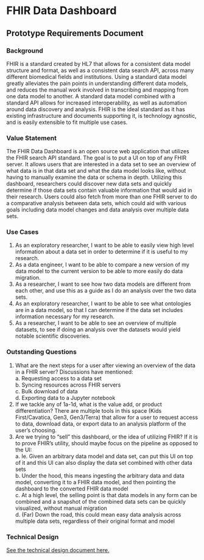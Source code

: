 # FHIR Data Dashboard

## Prototype Requirements Document

### Background

FHIR is a standard created by HL7 that allows for a consistent data model structure and format, as well as a consistent data search API, across many different biomedical fields and institutions. Using a standard data model greatly alleviates the pain points in understanding different data models, and reduces the manual work involved in transcribing and mapping from one data model to another. A standard data model combined with a standard API allows for increased interoperability, as well as automation around data discovery and analysis. FHIR is the ideal standard as it has existing infrastructure and documents supporting it, is technology agnostic, and is easily extensible to fit multiple use cases.

### Value Statement

The FHIR Data Dashboard is an open source web application that utilizes the FHIR search API standard. The goal is to put a UI on top of any FHIR server. It allows users that are interested in a data set to see an overview of what data is in that data set and what the data model looks like, without having to manually examine the data or schema in depth. Utilizing this dashboard, researchers could discover new data sets and quickly determine if those data sets contain valuable information that would aid in their research. Users could also fetch from more than one FHIR server to do a comparative analysis between data sets, which could aid with various goals including data model changes and data analysis over multiple data sets.

### Use Cases

1. As an exploratory researcher, I want to be able to easily view high level information about a data set in order to determine if it is useful to my research.
2. As a data engineer, I want to be able to compare a new version of my data model to the current version to be able to more easily do data migration.
3. As a researcher, I want to see how two data models are different from each other, and use this as a guide as I do an analysis over the two data sets.
4. As an exploratory researcher, I want to be able to see what ontologies are in a data model, so that I can determine if the data set includes information necessary for my research.
5. As a researcher, I want to be able to see an overview of multiple datasets, to see if doing an analysis over the datasets would yield notable scientific discoveries.

### Outstanding Questions

1. What are the next steps for a user after viewing an overview of the data in a FHIR server? Discussions have mentioned: \
   a. Requesting access to a data set \
   b. Syncing resources across FHIR servers \
   c. Bulk download of data \
   d. Exporting data to a Jupyter notebook
2. If we tackle any of 1a-1d, what is the value add, or product differentiation? There are multiple tools in this space (Kids First/Cavatica, Gen3, Gen3/Terra) that allow for a user to request access to data, download data, or export data to an analysis platform of the user’s choosing.
3. Are we trying to “sell” this dashboard, or the idea of utilizing FHIR? If it is to prove FHIR’s utility, should maybe focus on the pipeline as opposed to the UI: \
   a. Ie. Given an arbitrary data model and data set, can put this UI on top of it and this UI can also display the data set combined with other data sets \
   b. Under the hood, this means ingesting the arbitrary data and data model, converting it to a FHIR data model, and then pointing the dashboard to the converted FHIR data model \
   c. At a high level, the selling point is that data models in any form can be combined and a snapshot of the combined data sets can be quickly visualized, without manual migration \
   d. (Far) Down the road, this could mean easy data analysis across multiple data sets, regardless of their original format and model

### Technical Design

[See the technical design document here.](./design.md)
